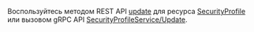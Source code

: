 Воспользуйтесь методом REST API [update](../../smartwebsecurity/api-ref/SecurityProfile/update.md) для ресурса [SecurityProfile](../../smartwebsecurity/api-ref/SecurityProfile/) или вызовом gRPC API [SecurityProfileService/Update](../../smartwebsecurity/api-ref/grpc/SecurityProfile/update.md).